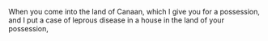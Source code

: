When you come into the land of Canaan, which I give you for a possession, and I put a case of leprous disease in a house in the land of your possession,

